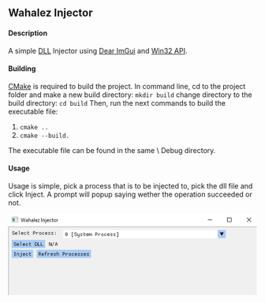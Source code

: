 ## Wahalez Injector

#### Description
A simple [DLL](https://en.wikipedia.org/wiki/Dynamic-link_library "DLL") Injector using [Dear ImGui](https://github.com/ocornut/imgui "Dear ImGui") and [Win32 API](https://learn.microsoft.com/en-us/windows/win32/ "Win32 API").

#### Building
[CMake](https://cmake.org/ "CMake") is required to build the project. 
In command line,  cd to the project folder and make a new build directory: 
`mkdir build`
change directory to the build directory:
`cd build`
Then, run the next commands to build the executable file: 
1. `cmake ..`
2. `cmake --build.`

The executable file can be found in the same \ Debug directory. 

#### Usage
Usage is simple, pick a process that is to be injected to, pick the dll file and click Inject. 
A prompt will popup saying wether the operation succeeded or not.

![Screenshot](./images/1.PNG)